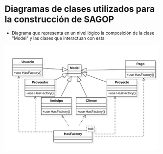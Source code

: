 # Diagramas de clases utilizados para la construcción de SAGOP
- Diagrama que representa en un nivel lógico la composición de la clase "Model" y las clases que interactuan con esta

![alt text](<v1DiagramaModel.png>)
